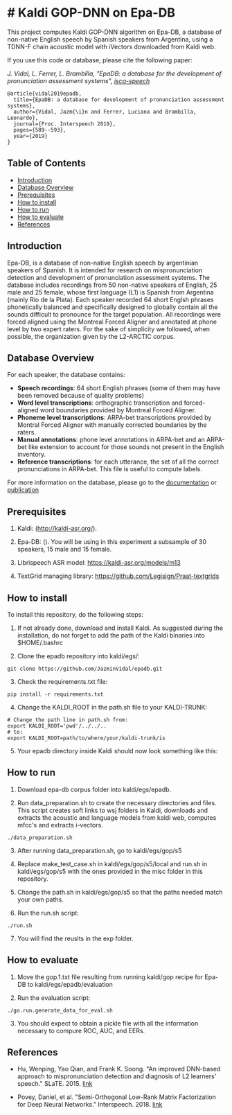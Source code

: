 # # Kaldi GOP-DNN on Epa-DB


This project computes Kaldi GOP-DNN algorithm on Epa-DB, a database of non-native English speech by Spanish speakers from Argentina, using a TDNN-F chain acoustic model with iVectors downloaded from Kaldi web.

If you use this code or database, please cite the following paper:

*J. Vidal, L. Ferrer, L. Brambilla, "EpaDB: a database for the development of pronunciation assessment systems", [isca-speech](https://www.isca-speech.org/archive/Interspeech_2019/abstracts/1839.html)*

```
@article{vidal2019epadb,
  title={EpaDB: a database for development of pronunciation assessment systems},
  author={Vidal, Jazm{\i}n and Ferrer, Luciana and Brambilla, Leonardo},
  journal={Proc. Interspeech 2019},
  pages={589--593},
  year={2019}
}
```


## Table of Contents
* [Introduction](#introduction)
* [Database Overview](#Database-overview)
* [Prerequisites](#prerequisites)
* [How to install](#how-to-install)
* [How to run](#how-to-run)
* [How to evaluate](#how-to-evaluate)
* [References](#references)


## Introduction
Epa-DB, is a database of non-native English speech by argentinian speakers of Spanish. It is intended for research on mispronunciation detection
and development of pronunciation assessment systems.
The database includes recordings from 50 non-native speakers of English, 25 male and 25 female, whose first language (L1) is Spanish from Argentina (mainly Rio de la Plata).
Each speaker recorded 64 short Englsh phrases phonetically balanced and specifically designed to globally contain all the sounds difficult to pronounce for the target population.
All recordings were forced aligned using the Montreal Forced Aligner and annotated at phone level by two expert raters.
For the sake of simplicity we followed, when possible, the organization given by the L2-ARCTIC corpus.

## Database Overview
For each speaker, the database contains:

* **Speech recordings**: 64 short English phrases (some of them may have been removed because of quality problems)
* **Word level transcriptions**: orthographic transcription and forced-aligned word boundaries provided by Montreal Forced Aligner.
* **Phoneme level transcriptions**: ARPA-bet transcriptions provided by Montral Forced Aligner with manually corrected boundaries by the raters.
* **Manual annotations**: phone level annotations in ARPA-bet and an ARPA-bet like extension to account for those sounds not present in the English inventory.
* **Reference transcriptions**: for each utterance, the set of all the correct pronunciations in ARPA-bet. This file is useful to compute labels.

For more information on the database, please go to the [documentation](https:) or [publication](https://www.isca-speech.org/archive/Interspeech_2019/abstracts/1839.html)

## Prerequisites
1. Kaldi: (http://kaldi-asr.org/).

2. Epa-DB: (). You will be using in this experiment a subsample of 30 speakers, 15 male and 15 female.

3. Librispeech ASR model: https://kaldi-asr.org/models/m13

4. TextGrid managing library: https://github.com/Legisign/Praat-textgrids


## How to install
To install this repository, do the following steps:

1. If not already done, download and install Kaldi. As suggested during the installation, do not forget to add the path of the Kaldi binaries into $HOME/.bashrc

3. Clone the epadb repository into kaldi/egs/:
```
git clone https://github.com/JazminVidal/epadb.git
```

3. Check the requirements.txt file:
```
pip install -r requirements.txt
```

4. Change the KALDI_ROOT in the path.sh file to your KALDI-TRUNK:
```
# Change the path line in path.sh from:
export KALDI_ROOT='pwd'/../../..
# to:
export KALDI_ROOT=path/to/where/your/kaldi-trunk/is
```

5. Your epadb directory inside Kaldi should now look something like this:



## How to run

1. Download epa-db corpus folder into kaldi/egs/epadb.

2. Run data_preparation.sh to create the necessary directories and files. This script creates soft links to wsj folders in Kaldi, downloads and extracts the acoustic and language models from kaldi web, computes mfcc's and extracts i-vectors.  

```
./data_preparation.sh
```

3. After running data_preparation.sh, go to kaldi/egs/gop/s5

4. Replace make_test_case.sh in kaldi/egs/gop/s5/local and run.sh in kaldi/egs/gop/s5 with the ones provided in the misc folder in this repository. 

5. Change the path.sh in kaldi/egs/gop/s5 so that the paths needed match your own paths.

6. Run the run.sh script:

```
./run.sh
```

7. You will find the reuslts in the exp folder. 


## How to evaluate

1. Move the gop.1.txt file resulting from running kaldi/gop recipe for Epa-DB to kaldi/egs/epadb/evaluation 

2. Run the evaluation script:

```
./go.run.generate_data_for_eval.sh
```
3. You should expect to obtain a pickle file with all the information necessary to compure ROC, AUC, and EERs. 


## References

* Hu, Wenping, Yao Qian, and Frank K. Soong. "An improved DNN-based approach to mispronunciation detection and diagnosis of L2 learners' speech." SLaTE. 2015. [link](https://www.slate2015.org/files/submissions/Hu15-AID.pdf)

* Povey, Daniel, et al. "Semi-Orthogonal Low-Rank Matrix Factorization for Deep Neural Networks." Interspeech. 2018. [link](https://www.danielpovey.com/files/2018_interspeech_tdnnf.pdf)

